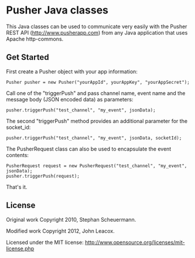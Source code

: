 Pusher Java classes
=========================================

This Java classes can be used to communicate very easily with the Pusher REST API (http://www.pusherapp.com) from any Java application that uses Apache http-commons.

Get Started
-----------
First create a Pusher object with your app information:

	Pusher pusher = new Pusher("yourAppId", yourAppKey", "yourAppSecret"); 
	
Call one of the "triggerPush" and pass channel name, event name and the message body (JSON encoded data) as parameters:
	
	pusher.triggerPush("test_channel", "my_event", jsonData);
	
The second "triggerPush" method provides an additional parameter for the socket_id:

	pusher.triggerPush("test_channel", "my_event", jsonData, socketId);

The PusherRequest class can also be used to encapsulate the event contents:

	PusherRequest request = new PusherRequest("test_channel", "my_event", jsonData);
	pusher.triggerPush(request);
	
That's it.
	
License
-------
Original work Copyright 2010, Stephan Scheuermann. 

Modified work Copyright 2012, John Leacox.

Licensed under the MIT license: http://www.opensource.org/licenses/mit-license.php